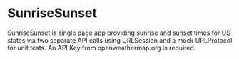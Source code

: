 # SunriseSunset

SunriseSunset is single page app providing sunrise and sunset times for US states via two separate API calls using URLSession and a mock URLProtocol for unit tests.
An API Key from openweathermap.org is required.

